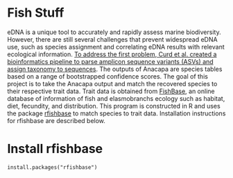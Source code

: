 # Fish Stuff 

eDNA is a unique tool to accurately and rapidly assess marine biodiversity. However, there are still several challenges that prevent widespread eDNA use, such as species assignment and correlating eDNA results with relevant ecological information. [To address the first problem, Curd et al. created a bioinformatics pipeline to parse amplicon sequence variants (ASVs) and assign taxonomy to sequences](https://github.com/limey-bean/Anacapa). The outputs of Anacapa are species tables based on a range of bootstrapped confidence scores. The goal of this project is to take the Anacapa output and match the recovered species to their respective trait data. Trait data is obtained from [FishBase](https://www.fishbase.se/search.php), an online database of information of fish and elasmobranchs ecology such as habitat, diet, fecundity, and distribution. This program is constructed in R and uses the package [rfishbase](https://cran.r-project.org/web/packages/rfishbase/rfishbase.pdf) to match species to trait data. Installation instructions for rfishbase are described below. 

# Install rfishbase

``` {r}
install.packages("rfishbase")
```



